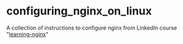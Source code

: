 # configuring_nginx_on_linux
A collection of instructions to configure nginx from LinkedIn course "[learning-nginx](https://www.linkedin.com/learning/learning-nginx)"
